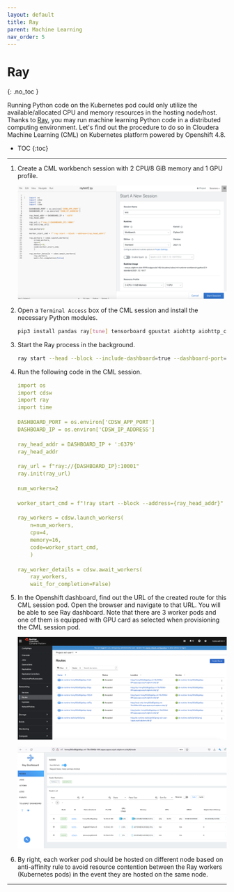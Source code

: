 ```yaml
---
layout: default
title: Ray
parent: Machine Learning
nav_order: 5
---
```


# Ray
{: .no_toc }

Running Python code on the Kubernetes pod could only utilize the available/allocated CPU and memory resources in the hosting node/host. Thanks to [Ray](https://www.ray.io/), you may run machine learning Python code in a distributed computing environment. Let's find out the procedure to do so in Cloudera Machine Learning (CML) on Kubernetes platform powered by Openshift 4.8.

- TOC
{:toc}

---

1. Create a CML workbench session with 2 CPU/8 GiB memory and 1 GPU profile. 

    ![](../../assets/images/cml/ray1.png) 

2. Open a `Terminal Access` box of the CML session and install the necessary Python modules.

    ```bash
    pip3 install pandas ray[tune] tensorboard gpustat aiohttp aiohttp_cors pydantic opencensus async_timeout
    ```    
    
3. Start the Ray process in the background. 

    ```bash
    ray start --head --block --include-dashboard=true --dashboard-port=8090 --num-gpus=1 &
    ``` 
    
4. Run the following code in the CML session.

    ```yaml
    import os
    import cdsw
    import ray
    import time

    DASHBOARD_PORT = os.environ['CDSW_APP_PORT']
    DASHBOARD_IP = os.environ['CDSW_IP_ADDRESS']

    ray_head_addr = DASHBOARD_IP + ':6379'
    ray_head_addr

    ray_url = f"ray://{DASHBOARD_IP}:10001" 
    ray.init(ray_url)

    num_workers=2

    worker_start_cmd = f"!ray start --block --address={ray_head_addr}"
    
    ray_workers = cdsw.launch_workers(
        n=num_workers, 
        cpu=4, 
        memory=16, 
        code=worker_start_cmd,
        )

    ray_worker_details = cdsw.await_workers(
        ray_workers, 
        wait_for_completion=False)
    ```
    
5. In the Openshift dashboard, find out the URL of the created route for this CML session pod. Open the browser and navigate to that URL. You will be able to see Ray dashboard. Note that there are 3 worker pods and one of them is equipped with GPU card as selected when provisioning the CML session pod.

    ![](../../assets/images/cml/ray2.png) 
    
    ![](../../assets/images/cml/ray3.png) 

6. By right, each worker pod should be hosted on different node based on anti-affinity rule to avoid resource contention between the Ray workers (Kubernetes pods) in the event they are hosted on the same node.

---